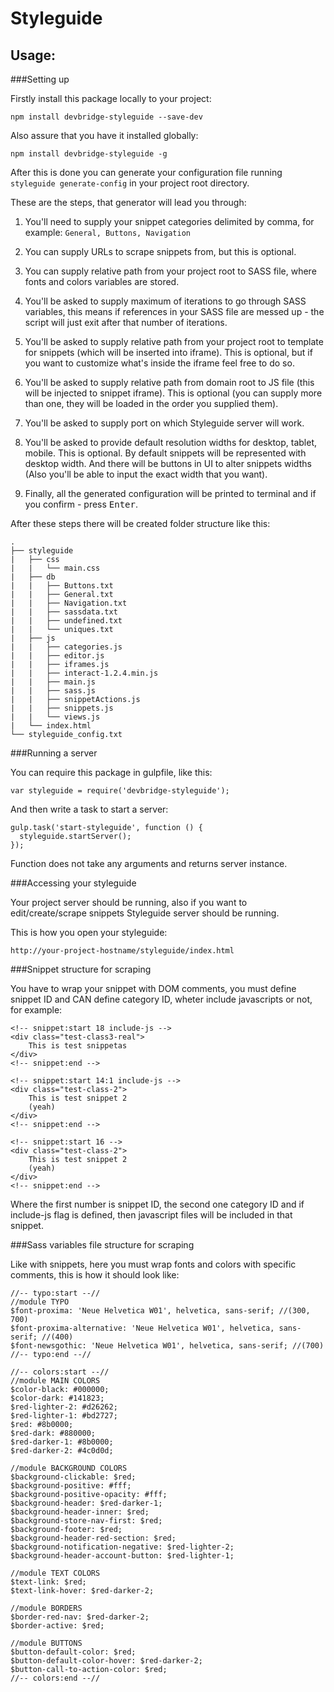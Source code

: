 Styleguide
===
Usage:
---

###Setting up

Firstly install this package locally to your project:
```
npm install devbridge-styleguide --save-dev
```

Also assure that you have it installed globally:
```
npm install devbridge-styleguide -g
```

After this is done you can generate your configuration file running `styleguide generate-config` in your project root directory.

These are the steps, that generator will lead you through:

1. You'll need to supply your snippet categories delimited by comma, for example:
  ```General, Buttons, Navigation```

2. You can supply URLs to scrape snippets from, but this is optional.

3. You can supply relative path from your project root to SASS file, where fonts and colors variables are stored.

4. You'll be asked to supply maximum of iterations to go through SASS variables, this means if references in your SASS file are messed up - the script will just exit after that number of iterations.

5. You'll be asked to supply relative path from your project root to template for snippets (which will be inserted into iframe). This is optional, but if you want to customize what's inside the iframe feel free to do so.

6. You'll be asked to supply relative path from domain root to JS file (this will be injected to snippet iframe). This is optional (you can supply more than one, they will be loaded in the order you supplied them).

7. You'll be asked to supply port on which Styleguide server will work.

8. You'll be asked to provide default resolution widths for desktop, tablet, mobile. This is optional. By default snippets will be represented with desktop width. And there will be buttons in UI to alter snippets widths (Also you'll be able to input the exact width that you want).

9. Finally, all the generated configuration will be printed to terminal and if you confirm - press <kbd>Enter</kbd>.

After these steps there will be created folder structure like this:
```
.
├── styleguide
|   ├── css
|   |   └── main.css
|   ├── db
|   |   ├── Buttons.txt
|   |   ├── General.txt
|   |   ├── Navigation.txt
|   |   ├── sassdata.txt
|   |   ├── undefined.txt
|   |   └── uniques.txt
|   ├── js
|   |   ├── categories.js
|   |   ├── editor.js
|   |   ├── iframes.js
|   |   ├── interact-1.2.4.min.js
|   |   ├── main.js
|   |   ├── sass.js
|   |   ├── snippetActions.js
|   |   ├── snippets.js
|   |   └── views.js
|   └── index.html
└── styleguide_config.txt
```

###Running a server

You can require this package in gulpfile, like this:

```
var styleguide = require('devbridge-styleguide');
```

And then write a task to start a server:

```
gulp.task('start-styleguide', function () {
  styleguide.startServer();
});
```

Function does not take any arguments and returns server instance.


###Accessing your styleguide

Your project server should be running, also if you want to edit/create/scrape snippets Styleguide server should be running.

This is how you open your styleguide:

```
http://your-project-hostname/styleguide/index.html
```

###Snippet structure for scraping

You have to wrap your snippet with DOM comments, you must define snippet ID and CAN define category ID, wheter include javascripts or not, for example:

```
<!-- snippet:start 18 include-js -->
<div class="test-class3-real">
    This is test snippetas
</div>
<!-- snippet:end -->

<!-- snippet:start 14:1 include-js -->
<div class="test-class-2">
    This is test snippet 2
    (yeah)
</div>
<!-- snippet:end -->

<!-- snippet:start 16 -->
<div class="test-class-2">
    This is test snippet 2
    (yeah)
</div>
<!-- snippet:end -->
```

Where the first number is snippet ID, the second one category ID and if include-js flag is defined, then javascript files will be included in that snippet.


###Sass variables file structure for scraping

Like with snippets, here you must wrap fonts and colors with specific comments, this is how it should look like:
```
//-- typo:start --//
//module TYPO
$font-proxima: 'Neue Helvetica W01', helvetica, sans-serif; //(300, 700)
$font-proxima-alternative: 'Neue Helvetica W01', helvetica, sans-serif; //(400)
$font-newsgothic: 'Neue Helvetica W01', helvetica, sans-serif; //(700)
//-- typo:end --//

//-- colors:start --//
//module MAIN COLORS
$color-black: #000000;
$color-dark: #141823;
$red-lighter-2: #d26262;
$red-lighter-1: #bd2727;
$red: #8b0000;
$red-dark: #880000;
$red-darker-1: #8b0000;
$red-darker-2: #4c0d0d;

//module BACKGROUND COLORS
$background-clickable: $red;
$background-positive: #fff;
$background-positive-opacity: #fff;
$background-header: $red-darker-1;
$background-header-inner: $red;
$background-store-nav-first: $red;
$background-footer: $red;
$background-header-red-section: $red;
$background-notification-negative: $red-lighter-2;
$background-header-account-button: $red-lighter-1;

//module TEXT COLORS
$text-link: $red;
$text-link-hover: $red-darker-2;

//module BORDERS
$border-red-nav: $red-darker-2;
$border-active: $red;

//module BUTTONS
$button-default-color: $red;
$button-default-color-hover: $red-darker-2;
$button-call-to-action-color: $red;
//-- colors:end --//
```